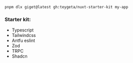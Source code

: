 ```
pnpm dlx giget@latest gh:teygeta/nuxt-starter-kit my-app
```

### Starter kit:
- Typescript
- Tailwindcss
- Antfu eslint
- Zod
- TRPC
- Shadcn
